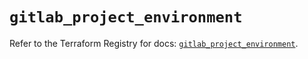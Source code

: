 # `gitlab_project_environment`

Refer to the Terraform Registry for docs: [`gitlab_project_environment`](https://registry.terraform.io/providers/gitlabhq/gitlab/17.3.0/docs/resources/project_environment).
